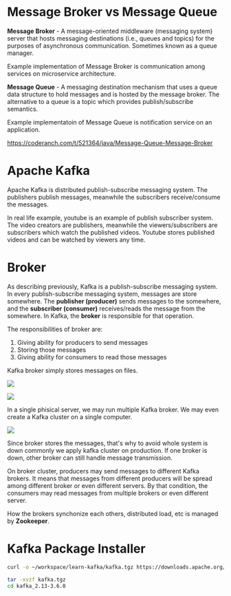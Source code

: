 
# Message Broker vs Message Queue

**Message Broker** - A  message-oriented middleware (messaging system) server that hosts messaging destinations (i.e., queues and topics) for the purposes of asynchronous communication. Sometimes known as a queue manager.

Example implementation of Message Broker is communication among services on microservice architecture. 

**Message Queue** - A messaging destination mechanism that uses a queue data structure to hold messages and is hosted by the message broker. The alternative to a queue is a topic which provides publish/subscribe semantics.

Example implementatoin of Message Queue is notification service on an application.

https://coderanch.com/t/521364/java/Message-Queue-Message-Broker

# Apache Kafka
Apache Kafka is distributed publish-subscribe messaging system. The publishers publish messages, meanwhile the subscribers receive/consume the messages.

In real life example, youtube is an example of publish subscriber system. The video creators are publishers, meanwhile the viewers/subscribers are subscribers which watch the published videos. Youtube stores published videos and can be watched by viewers any time. 

# Broker
As describing previously, Kafka is a publish-subscribe messaging system. In every publish-subscribe messaging system, messages are store somewhere. The **publisher (producer)** sends messages to the somewhere, and the **subscriber (consumer)** receives/reads the message from the somewhere. In Kafka, the **broker** is responsible for that operation. 

The responsibilities of broker are:

1. Giving ability for producers to send messages
2. Storing those messages
3. Giving ability for consumers to read those messages

Kafka broker simply stores messages on files.

<image src="images/kafka-simple-pub-sub.png"/>  
<p></p>


<image src="images/kafka-multiple-pub-sub.png"/>  

In a single phisical server, we may run multiple Kafka broker. We may even create a Kafka cluster on a single computer.

<image src="images/kafka-broker-cluster.png"/>  

Since broker stores the messages, that's why to avoid whole system is down commonly we apply kafka cluster on production. If one broker is down, other broker can still handle message transmission. 

On broker cluster, producers may send messages to different Kafka brokers. It means that messages from different producers will be spread among different broker or even different servers. By that condition, the consumers may read messages from multiple brokers or even different server.

How the brokers synchonize each others, distributed load, etc is managed by **Zookeeper**.


# Kafka Package Installer
```bash
curl -o ~/workspace/learn-kafka/kafka.tgz https://downloads.apache.org/kafka/3.6.0/kafka_2.13-3.6.0.tgz

tar -xvzf kafka.tgz
cd kafka_2.13-3.6.0 
```
